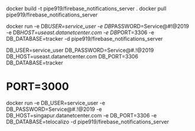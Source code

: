 docker build -t pipe919/firebase_notifications_server .
docker pull pipe919/firebase_notifications_server

docker run -e DB*USER=service_user -e DB*PASSWORD=Service@#!@2019 -e DB*HOST=useast.datanetcenter.com -e DB*PORT=3306 -e DB_DATABASE=tracker -d pipe919/firebase_notifications_server

DB_USER=service_user
DB_PASSWORD=Service@#.!@2019
DB_HOST=useast.datanetcenter.com
DB_PORT=3306
DB_DATABASE=tracker

# PORT=3000

docker run -e DB_USER=service_user -e DB_PASSWORD=Service@#.!@2019 -e DB_HOST=singapur.datanetcenter.com -e DB_PORT=3306 -e DB_DATABASE=telocalizo -d pipe919/firebase_notifications_server
